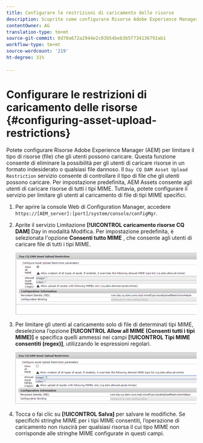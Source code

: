 ```yaml
---
title: Configurare le restrizioni di caricamento delle risorse
description: Scoprite come configurare Risorse Adobe Experience Manager (AEM) per limitare il tipo di risorse (file) che gli utenti possono caricare.
contentOwner: AG
translation-type: tm+mt
source-git-commit: 0d70a672a2944e2c03b54beb3b5f734136792ab1
workflow-type: tm+mt
source-wordcount: '219'
ht-degree: 31%

---
```



# Configurare le restrizioni di caricamento delle risorse {#configuring-asset-upload-restrictions}

Potete configurare Risorse Adobe Experience Manager (AEM) per limitare il tipo di risorse (file) che gli utenti possono caricare. Questa funzione consente di eliminare la possibilità per gli utenti di caricare risorse in un formato indesiderato o qualsiasi file dannoso. Il `Day CQ DAM Asset Upload Restriction` servizio consente di controllare il tipo di file che gli utenti possono caricare. Per impostazione predefinita,  AEM Assets consente agli utenti di caricare risorse di tutti i tipi MIME. Tuttavia, potete configurare il servizio per limitare gli utenti al caricamento di file di tipi MIME specifici.

1. Per aprire la console Web di Configuration Manager, accedere `https://[AEM_server]:[port]/system/console/configMgr`.
1. Aprite il servizio Limitazione **[!UICONTROL caricamento risorse CQ DAM]** Day in modalità Modifica. Per impostazione predefinita, è selezionata l&#39;opzione **Consenti tutto MIME** , che consente agli utenti di caricare file di tutti i tipi MIME.

   ![chlimage_1-378](assets/chlimage_1-378.png)

1. Per limitare gli utenti al caricamento solo di file di determinati tipi MIME, deseleziona l’opzione **[!UICONTROL Allow all MIME (Consenti tutti i tipi MIME)]** e specifica quelli ammessi nei campi **[!UICONTROL Tipi MIME consentiti (regex)]**, utilizzando le espressioni regolari.

   ![chlimage_1-379](assets/chlimage_1-379.png)

1. Tocca o fai clic su **[!UICONTROL Salva]** per salvare le modifiche. Se specifichi stringhe MIME per i tipi MIME consentiti, l’operazione di caricamento non riuscirà per qualsiasi risorsa il cui tipo MIME non corrisponde alle stringhe MIME configurate in questi campi.
